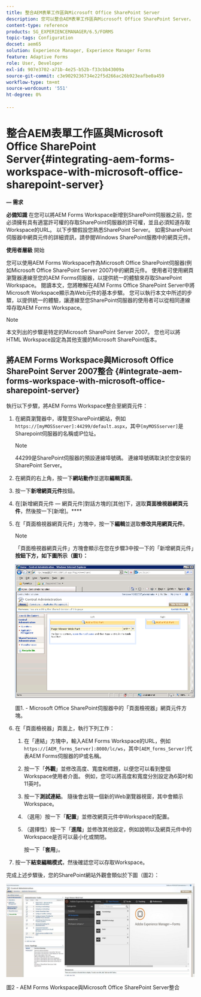 ```yaml
---
title: 整合AEM表單工作區與Microsoft Office SharePoint Server
description: 您可以整合AEM表單工作區與Microsoft Office SharePoint Server。
content-type: reference
products: SG_EXPERIENCEMANAGER/6.5/FORMS
topic-tags: Configuration
docset: aem65
solution: Experience Manager, Experience Manager Forms
feature: Adaptive Forms
role: User, Developer
exl-id: 907e3702-a71b-4e25-b52b-f33cbb43009a
source-git-commit: c3e9029236734e22f5d266ac26b923eafbe0a459
workflow-type: tm+mt
source-wordcount: '551'
ht-degree: 0%

---
```


# 整合AEM表單工作區與Microsoft Office SharePoint Server{#integrating-aem-forms-workspace-with-microsoft-office-sharepoint-server}

**— 需求**

**必備知識**
在您可以將AEM Forms Workspace新增到SharePoint伺服器之前，您必須擁有具有適當許可權的存取SharePoint伺服器的許可權，並且必須知道存取Workspace的URL。 以下步驟假設您熟悉SharePoint Server。 如需SharePoint伺服器中網頁元件的詳細資訊，請參閱Windows SharePoint服務中的網頁元件。

**使用者層級**
開始

您可以使用AEM Forms Workspace作為Microsoft Office SharePoint伺服器(例如Microsoft Office SharePoint Server 2007)中的網頁元件。 使用者可使用網頁瀏覽器連線至您的AEM Forms伺服器，以提供統一的體驗來存取SharePoint Workspace。 閱讀本文，您將瞭解在AEM Forms Office SharePoint Server中將Microsoft Workspace顯示為Web元件的基本步驟。 您可以執行本文中所述的步驟，以提供統一的體驗，讓連線至您SharePoint伺服器的使用者可以從相同連線埠存取AEM Forms Workspace。

>[!NOTE]
>
>本文列出的步驟是特定的Microsoft SharePoint Server 2007。 您也可以將HTML Workspace設定為其他支援的Microsoft SharePoint版本。

## 將AEM Forms Workspace與Microsoft Office SharePoint Server 2007整合 {#integrate-aem-forms-workspace-with-microsoft-office-sharepoint-server}

執行以下步驟，將AEM Forms Workspace整合至網頁元件：

1. 在網頁瀏覽器中，導覽至SharePoint網站，例如`https://[myMOSSserver]:44299/default.aspx`，其中`[myMOSSserver]`是Sharepoint伺服器的名稱或IP位址。

   >[!NOTE]
   >
   >44299是SharePoint伺服器的預設連線埠號碼。 連線埠號碼取決於您安裝的SharePoint Server。

1. 在網頁的右上角，按一下&#x200B;**網站動作**&#x200B;並選取&#x200B;**編輯頁面**。
1. 按一下&#x200B;**新增網頁元件**&#x200B;按鈕。
1. 在[新增網頁元件 — 網頁元件]對話方塊的[其他]下，選取&#x200B;**頁面檢視器網頁元件**，然後按一下[新增]。****
1. 在「頁面檢視器網頁元件」方塊中，按一下&#x200B;**編輯**&#x200B;並選取&#x200B;**修改共用網頁元件**。

   >[!NOTE]
   >
   >「頁面檢視器網頁元件」方塊會顯示在您在步驟3中按一下的「新增網頁元件」**按鈕下方，如下圖所示（圖1）：**

   ![Microsoft Office SharePoint Server中的Page Viewer Web元件方塊。](assets/page-viewer-web-part-box-in-microsoft-office-sharepoint-server.png)

   圖1. - Microsoft Office SharePoint伺服器中的「頁面檢視器」網頁元件方塊。

1. 在「頁面檢視器」頁面上，執行下列工作：

   1. 在「連結」方塊中，輸入AEM Forms Workspace的URL，例如`https://[AEM_forms_Server]:8080/lc/ws`，其中`[AEM_forms_Server]`代表AEM Forms伺服器的IP或名稱。
   1. 按一下「**外觀**」並修改高度、寬度和標題，以便您可以看到整個Workspace使用者介面。 例如，您可以將高度和寬度分別設定為6英吋和11英吋。
   1. 按一下&#x200B;**測試連結**。 隨後會出現一個新的Web瀏覽器視窗，其中會顯示Workspace。
   1. （選用）按一下「**配置**」並修改網頁元件中Workspace的配置。
   1. （選擇性）按一下「**進階**」並修改其他設定，例如說明以及網頁元件中的Workspace是否可以最小化或關閉。

      按一下「**套用**」。

1. 按一下&#x200B;**結束編輯模式**，然後確認您可以存取Workspace。

完成上述步驟後，您的SharePoint網站外觀會類似於下圖（圖2）：

![AEM Forms Workspace與Microsoft Office SharePoint Server整合](assets/aem-forms-workspace.jpg)

圖2 - AEM Forms Workspace與Microsoft Office SharePoint Server整合
